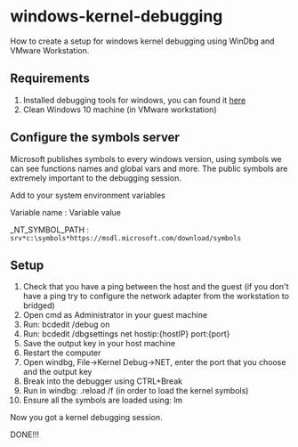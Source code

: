 # windows-kernel-debugging
How to create a setup for windows kernel debugging using WinDbg and VMware Workstation.

## Requirements
1. Installed debugging tools for windows, you can found it [here](https://docs.microsoft.com/en-us/windows-hardware/drivers/debugger/)
2. Clean Windows 10 machine (in VMware workstation)

## Configure the symbols server
Microsoft publishes symbols to every windows version, using symbols we can see functions names and global vars and more. The public symbols are extremely important to the debugging session.

Add to your system environment variables

Variable name : Variable value

_NT_SYMBOL_PATH : `srv*c:\symbols*https://msdl.microsoft.com/download/symbols`

## Setup
1. Check that you have a ping between the host and the guest (if you don't have a ping try to configure the network adapter from the workstation to bridged)
2. Open cmd as Administrator in your guest machine
3. Run: bcdedit /debug on
4. Run: bcdedit /dbgsettings net hostip:{hostIP} port:{port}
5. Save the output key in your host machine
6. Restart the computer
7. Open windbg, File->Kernel Debug->NET, enter the port that you choose and the output key
8. Break into the debugger using CTRL+Break
9. Run in windbg: .reload /f (in order to load the kernel symbols)
10. Ensure all the symbols are loaded using: lm
 
Now you got a kernel debugging session.

DONE!!!
